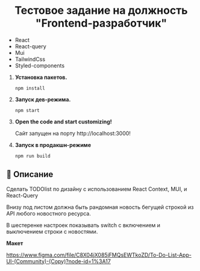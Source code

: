 <h1 align="center">
  Тестовое задание на должность "Frontend-разработчик"
</h1>

- React
- React-query
- Mui
- TailwindCss
- Styled-components

1.  **Установка пакетов.**

    ```
    npm install
    ```

2.  **Запуск дев-режима.**

     ```
    npm start
    ```

3.  **Open the code and start customizing!**

    Сайт запущен на порту http://localhost:3000!

4.  **Запуск в продакшн-режиме**

     ```
    npm run build
    ```
    
## 🚀 Описание

Сделать TODOlist по дизайну с использованием React Context, MUI, и React-Query

Внизу под листом должна быть рандомная новость бегущей строкой из API любого новостного ресурса.

В шестеренке настроек показывать switch с включением и выключением строки с новостями.

**Макет** 

https://www.figma.com/file/C8X04jX085jFMQsEWTkoZD/To-Do-List-App-UI-(Community)-(Copy)?node-id=1%3A17